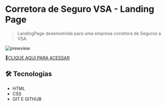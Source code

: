 # Corretora de Seguro VSA - Landing Page
> LandingPage desenvolvida para uma empresa corretora de Seguros a VSA.

![prewview](https://cdn.discordapp.com/attachments/976600914800566322/1097864338028642374/printVSA-LP.png?width=1020&height=448)

🔗[CLIQUE AQUI PARA ACESSAR](https://henriquesalo.github.io/LandingPage-VSA/)

## 🛠 Tecnologias

  - HTML
  - CSS 
  - GIT E GITHUB 
  
##
